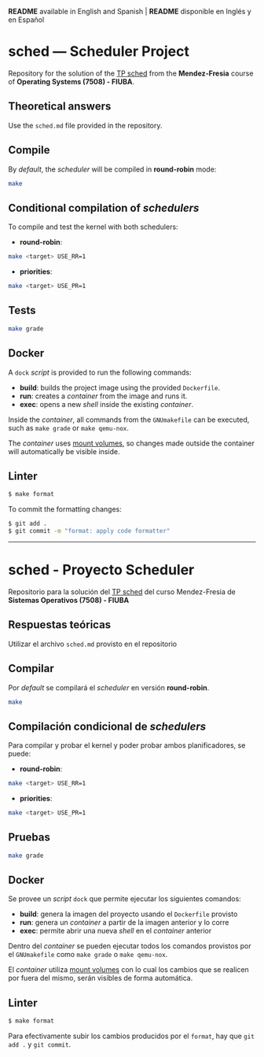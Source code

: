 **README** available in English and Spanish | **README** disponible en Inglés y en Español

# sched — Scheduler Project

Repository for the solution of the [TP sched](https://fisop.github.io/website/tps/sched) from the **Mendez-Fresia** course of **Operating Systems (7508) - FIUBA**.


## Theoretical answers

Use the `sched.md` file provided in the repository.

## Compile

By _default_, the _scheduler_ will be compiled in **round-robin** mode:

```bash
make
```

## Conditional compilation of _schedulers_

To compile and test the kernel with both schedulers:

- **round-robin**:

```bash
make <target> USE_RR=1
```

- **priorities**:

```bash
make <target> USE_PR=1
```

## Tests

```bash
make grade
```

## Docker

A `dock` _script_ is provided to run the following commands:
- **build**: builds the project image using the provided `Dockerfile`.
- **run**: creates a _container_ from the image and runs it.
- **exec**: opens a new _shell_ inside the existing _container_.

Inside the _container_, all commands from the `GNUmakefile` can be executed, such as `make grade` or `make qemu-nox`.

The _container_ uses [mount volumes](https://docs.docker.com/storage/volumes/), so changes made outside the container will automatically be visible inside.

## Linter

```bash
$ make format
```

To commit the formatting changes:

```bash
$ git add .
$ git commit -m "format: apply code formatter"
```



------------------------------------------------------------------------------------



# sched - Proyecto Scheduler

Repositorio para la solución del [TP sched](https://fisop.github.io/website/tps/sched) del curso Mendez-Fresia de **Sistemas Operativos (7508) - FIUBA**

## Respuestas teóricas

Utilizar el archivo `sched.md` provisto en el repositorio

## Compilar

Por _default_ se compilará el _scheduler_ en versión **round-robin**.

```bash
make
```

## Compilación condicional de _schedulers_

Para compilar y probar el kernel y poder probar ambos planificadores, se puede:

- **round-robin**:

```bash
make <target> USE_RR=1
```

- **priorities**:

```bash
make <target> USE_PR=1
```

## Pruebas

```bash
make grade
```

## Docker

Se provee un _script_ `dock` que permite ejecutar los siguientes comandos:

- **build**: genera la imagen del proyecto usando el `Dockerfile` provisto
- **run**: genera un _container_ a partir de la imagen anterior y lo corre
- **exec**: permite abrir una nueva _shell_ en el _container_ anterior

Dentro del _container_ se pueden ejecutar todos los comandos provistos por el `GNUmakefile` como `make grade` o `make qemu-nox`.

El _container_ utiliza [mount volumes](https://docs.docker.com/storage/volumes/) con lo cual los cambios que se realicen por fuera del mismo, serán visibles de forma automática.

## Linter

```bash
$ make format
```

Para efectivamente subir los cambios producidos por el `format`, hay que `git add .` y `git commit`.
